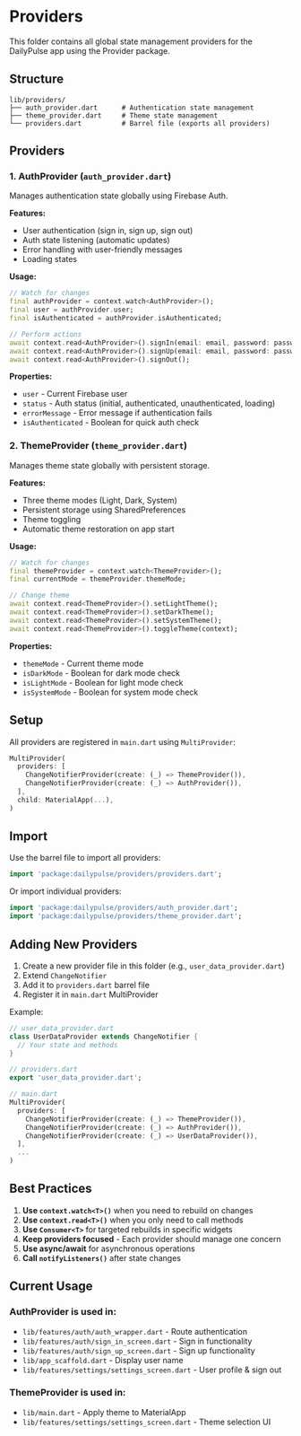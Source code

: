 # Providers

This folder contains all global state management providers for the DailyPulse app using the Provider package.

## Structure

```
lib/providers/
├── auth_provider.dart      # Authentication state management
├── theme_provider.dart     # Theme state management
└── providers.dart          # Barrel file (exports all providers)
```

## Providers

### 1. AuthProvider (`auth_provider.dart`)

Manages authentication state globally using Firebase Auth.

**Features:**
- User authentication (sign in, sign up, sign out)
- Auth state listening (automatic updates)
- Error handling with user-friendly messages
- Loading states

**Usage:**
```dart
// Watch for changes
final authProvider = context.watch<AuthProvider>();
final user = authProvider.user;
final isAuthenticated = authProvider.isAuthenticated;

// Perform actions
await context.read<AuthProvider>().signIn(email: email, password: password);
await context.read<AuthProvider>().signUp(email: email, password: password, name: name);
await context.read<AuthProvider>().signOut();
```

**Properties:**
- `user` - Current Firebase user
- `status` - Auth status (initial, authenticated, unauthenticated, loading)
- `errorMessage` - Error message if authentication fails
- `isAuthenticated` - Boolean for quick auth check

### 2. ThemeProvider (`theme_provider.dart`)

Manages theme state globally with persistent storage.

**Features:**
- Three theme modes (Light, Dark, System)
- Persistent storage using SharedPreferences
- Theme toggling
- Automatic theme restoration on app start

**Usage:**
```dart
// Watch for changes
final themeProvider = context.watch<ThemeProvider>();
final currentMode = themeProvider.themeMode;

// Change theme
await context.read<ThemeProvider>().setLightTheme();
await context.read<ThemeProvider>().setDarkTheme();
await context.read<ThemeProvider>().setSystemTheme();
await context.read<ThemeProvider>().toggleTheme(context);
```

**Properties:**
- `themeMode` - Current theme mode
- `isDarkMode` - Boolean for dark mode check
- `isLightMode` - Boolean for light mode check
- `isSystemMode` - Boolean for system mode check

## Setup

All providers are registered in `main.dart` using `MultiProvider`:

```dart
MultiProvider(
  providers: [
    ChangeNotifierProvider(create: (_) => ThemeProvider()),
    ChangeNotifierProvider(create: (_) => AuthProvider()),
  ],
  child: MaterialApp(...),
)
```

## Import

Use the barrel file to import all providers:

```dart
import 'package:dailypulse/providers/providers.dart';
```

Or import individual providers:

```dart
import 'package:dailypulse/providers/auth_provider.dart';
import 'package:dailypulse/providers/theme_provider.dart';
```

## Adding New Providers

1. Create a new provider file in this folder (e.g., `user_data_provider.dart`)
2. Extend `ChangeNotifier`
3. Add it to `providers.dart` barrel file
4. Register it in `main.dart` MultiProvider

Example:
```dart
// user_data_provider.dart
class UserDataProvider extends ChangeNotifier {
  // Your state and methods
}

// providers.dart
export 'user_data_provider.dart';

// main.dart
MultiProvider(
  providers: [
    ChangeNotifierProvider(create: (_) => ThemeProvider()),
    ChangeNotifierProvider(create: (_) => AuthProvider()),
    ChangeNotifierProvider(create: (_) => UserDataProvider()),
  ],
  ...
)
```

## Best Practices

1. **Use `context.watch<T>()`** when you need to rebuild on changes
2. **Use `context.read<T>()`** when you only need to call methods
3. **Use `Consumer<T>`** for targeted rebuilds in specific widgets
4. **Keep providers focused** - Each provider should manage one concern
5. **Use async/await** for asynchronous operations
6. **Call `notifyListeners()`** after state changes

## Current Usage

### AuthProvider is used in:
- `lib/features/auth/auth_wrapper.dart` - Route authentication
- `lib/features/auth/sign_in_screen.dart` - Sign in functionality
- `lib/features/auth/sign_up_screen.dart` - Sign up functionality
- `lib/app_scaffold.dart` - Display user name
- `lib/features/settings/settings_screen.dart` - User profile & sign out

### ThemeProvider is used in:
- `lib/main.dart` - Apply theme to MaterialApp
- `lib/features/settings/settings_screen.dart` - Theme selection UI
